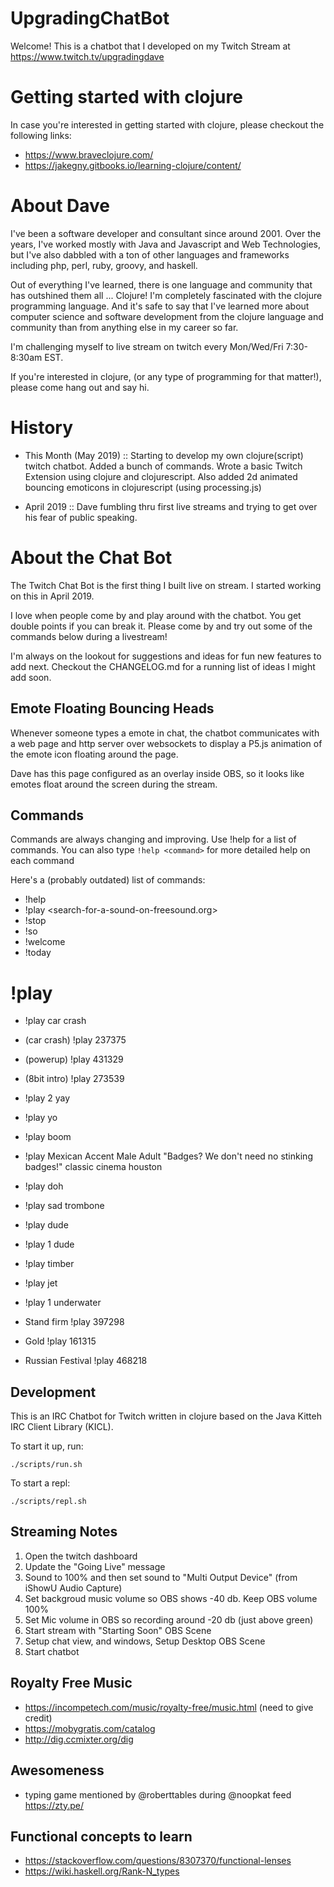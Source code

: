 # UpgradingChatBot

Welcome! This is a chatbot that I developed on my Twitch Stream at
https://www.twitch.tv/upgradingdave

# Getting started with clojure

In case you're interested in getting started with clojure, please checkout the following links: 

- https://www.braveclojure.com/
- https://jakegny.gitbooks.io/learning-clojure/content/

# About Dave

I've been a software developer and consultant since around 2001. Over
the years, I've worked mostly with Java and Javascript and Web
Technologies, but I've also dabbled with a ton of other languages and
frameworks including php, perl, ruby, groovy, and haskell.

Out of everything I've learned, there is one language and community
that has outshined them all ... Clojure! I'm completely fascinated
with the clojure programming language. And it's safe to say that I've
learned more about computer science and software development from the
clojure language and community than from anything else in my career so
far.

I'm challenging myself to live stream on twitch every Mon/Wed/Fri
7:30-8:30am EST.

If you're interested in clojure, (or any type of programming for that
matter!), please come hang out and say hi. 

# History

- This Month (May 2019) :: Starting to develop my own clojure(script)
  twitch chatbot. Added a bunch of commands. Wrote a basic Twitch
  Extension using clojure and clojurescript. Also added 2d animated
  bouncing emoticons in clojurescript (using processing.js)

- April 2019 :: Dave fumbling thru first live streams and trying to
  get over his fear of public speaking.

# About the Chat Bot

The Twitch Chat Bot is the first thing I built live on stream. I
started working on this in April 2019.

I love when people come by and play around with the chatbot. You get
double points if you can break it. Please come by and try out some of
the commands below during a livestream!

I'm always on the lookout for suggestions and ideas for fun new
features to add next. Checkout the CHANGELOG.md for a running list
of ideas I might add soon.

## Emote Floating Bouncing Heads 

Whenever someone types a emote in chat, the chatbot communicates with
a web page and http server over websockets to display a P5.js
animation of the emote icon floating around the page.

Dave has this page configured as an overlay inside OBS, so it looks
like emotes float around the screen during the stream.

## Commands

Commands are always changing and improving. Use !help for a list of
commands. You can also type `!help <command>` for more detailed help
on each command

Here's a (probably outdated) list of commands: 

- !help
- !play <search-for-a-sound-on-freesound.org>
- !stop 
- !so <username>
- !welcome <username>
- !today

# !play

- !play car crash
- (car crash) !play 237375
- (powerup) !play 431329 
- (8bit intro) !play 273539
- !play 2 yay
- !play yo
- !play boom
- !play Mexican Accent Male Adult "Badges? We don't need no stinking
  badges!" classic cinema houston
- !play doh
- !play sad trombone
- !play dude
- !play 1 dude
- !play timber
- !play jet
- !play 1 underwater

- Stand firm !play 397298
- Gold !play 161315
- Russian Festival !play 468218

## Development

This is an IRC Chatbot for Twitch written in clojure based on the Java
Kitteh IRC Client Library (KICL). 

To start it up, run: 

```
./scripts/run.sh
```

To start a repl: 

```
./scripts/repl.sh
```

## Streaming Notes

1. Open the twitch dashboard
2. Update the "Going Live" message
3. Sound to 100% and then set sound to "Multi Output Device" (from
   iShowU Audio Capture)
4. Set backgroud music volume so OBS shows -40 db. Keep OBS volume 100%
5. Set Mic volume in OBS so recording around -20 db (just above green)
6. Start stream with "Starting Soon" OBS Scene
7. Setup chat view, and windows, Setup Desktop OBS Scene
8. Start chatbot

## Royalty Free Music

- https://incompetech.com/music/royalty-free/music.html (need to give credit)
- https://mobygratis.com/catalog
- http://dig.ccmixter.org/dig


## Awesomeness

- typing game mentioned by @roberttables during @noopkat feed
https://zty.pe/

## Functional concepts to learn
- https://stackoverflow.com/questions/8307370/functional-lenses
- https://wiki.haskell.org/Rank-N_types
